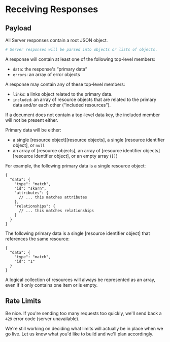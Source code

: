 # Receiving Responses

## Payload

All Server responses contain a root JSON object.  

```python
# Server responses will be parsed into objects or lists of objects.
```

A response will contain at least one of the following top-level members:

  * `data`: the response's “primary data”
  * `errors`: an array of error objects

A response may contain any of these top-level members:

  * `links`: a links object related to the primary data.
  * `included`: an array of resource objects that are related to the primary data and/or each other (“included resources”).

If a document does not contain a top-level data key, the included member will not be present either.

Primary data will be either:

  * a single [resource object][resource objects], a single [resource identifier object], or `null`
  * an array of [resource objects], an array of [resource identifier objects][resource identifier object], or
  an empty array (`[]`)

For example, the following primary data is a single resource object:

~~~.language-json
{
  "data": {
    "type": "match",
    "id": "skarn",
    "attributes": {
      // ... this matches attributes
    },
    "relationships": {
      // ... this matches relationships
    }
  }
}
~~~

The following primary data is a single [resource identifier object] that
references the same resource:

~~~.language-json
{
  "data": {
    "type": "match",
    "id": "1"
  }
}
~~~

A logical collection of resources will always be represented as an array, even if
it only contains one item or is empty.

## Rate Limits
Be nice. If you're sending too many requests too quickly, we'll send back a
`429` error code (server unavailable).

We're still working on deciding what limits will actually be in place when
we go live.  Let us know what you'd like to build and we'll plan
accordingly.
